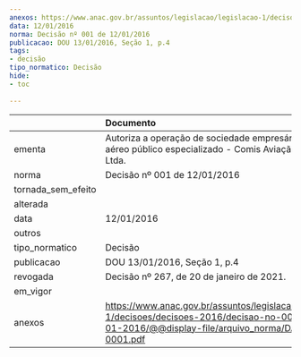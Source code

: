 ```yaml
---
anexos: https://www.anac.gov.br/assuntos/legislacao/legislacao-1/decisoes/decisoes-2016/decisao-no-001-de-12-01-2016/@@display-file/arquivo_norma/DA2016-0001.pdf
data: 12/01/2016
norma: Decisão nº 001 de 12/01/2016
publicacao: DOU 13/01/2016, Seção 1, p.4
tags:
- decisão
tipo_normatico: Decisão
hide: 
- toc 
 
---
```


|                    | Documento                                                                                                                                                 |
|:-------------------|:----------------------------------------------------------------------------------------------------------------------------------------------------------|
| ementa             | Autoriza a operação de sociedade empresária de serviço aéreo público especializado - Comis Aviação Agrícola Ltda.                                         |
| norma              | Decisão nº 001 de 12/01/2016                                                                                                                              |
| tornada_sem_efeito |                                                                                                                                                           |
| alterada           |                                                                                                                                                           |
| data               | 12/01/2016                                                                                                                                                |
| outros             |                                                                                                                                                           |
| tipo_normatico     | Decisão                                                                                                                                                   |
| publicacao         | DOU 13/01/2016, Seção 1, p.4                                                                                                                              |
| revogada           | Decisão nº 267, de 20 de janeiro de 2021.                                                                                                                 |
| em_vigor           |                                                                                                                                                           |
| anexos             | https://www.anac.gov.br/assuntos/legislacao/legislacao-1/decisoes/decisoes-2016/decisao-no-001-de-12-01-2016/@@display-file/arquivo_norma/DA2016-0001.pdf |